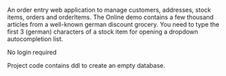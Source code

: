 An order entry web application to manage customers, addresses, stock items, orders and orderItems.
The Online demo contains a few thousand articles from a well-known german discount grocery.
You need to type the first 3 (german) characters of a stock item for opening a dropdown autocompletion list.

No login required

Project code contains ddl to create an empty database.

